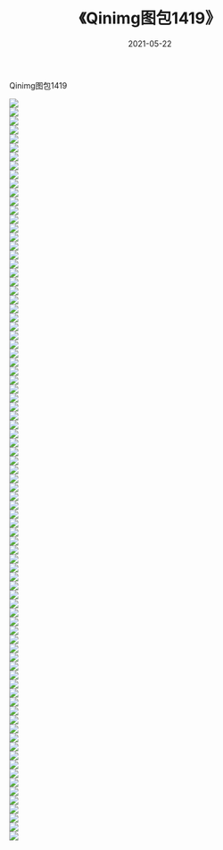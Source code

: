 ﻿---
layout: post
title:  《Qinimg图包1419》
date:   2021-05-22
img: http://imgx.orgx.ga/Qinimg图包/Qinimg图包1419/000.jpg
categories: [美女, 清纯, 唯美]
---

Qinimg图包1419

 ![](http://imgx.orgx.ga/Qinimg图包/Qinimg图包1419/001.jpg) <br>![](http://imgx.orgx.ga/Qinimg图包/Qinimg图包1419/002.jpg) <br>![](http://imgx.orgx.ga/Qinimg图包/Qinimg图包1419/003.jpg) <br>![](http://imgx.orgx.ga/Qinimg图包/Qinimg图包1419/004.jpg) <br>![](http://imgx.orgx.ga/Qinimg图包/Qinimg图包1419/005.jpg) <br>![](http://imgx.orgx.ga/Qinimg图包/Qinimg图包1419/006.jpg) <br>![](http://imgx.orgx.ga/Qinimg图包/Qinimg图包1419/007.jpg) <br>![](http://imgx.orgx.ga/Qinimg图包/Qinimg图包1419/008.jpg) <br>![](http://imgx.orgx.ga/Qinimg图包/Qinimg图包1419/009.jpg) <br>![](http://imgx.orgx.ga/Qinimg图包/Qinimg图包1419/010.jpg) <br>![](http://imgx.orgx.ga/Qinimg图包/Qinimg图包1419/011.jpg) <br>![](http://imgx.orgx.ga/Qinimg图包/Qinimg图包1419/012.jpg) <br>![](http://imgx.orgx.ga/Qinimg图包/Qinimg图包1419/013.jpg) <br>![](http://imgx.orgx.ga/Qinimg图包/Qinimg图包1419/014.jpg) <br>![](http://imgx.orgx.ga/Qinimg图包/Qinimg图包1419/015.jpg) <br>![](http://imgx.orgx.ga/Qinimg图包/Qinimg图包1419/016.jpg) <br>![](http://imgx.orgx.ga/Qinimg图包/Qinimg图包1419/017.jpg) <br>![](http://imgx.orgx.ga/Qinimg图包/Qinimg图包1419/018.jpg) <br>![](http://imgx.orgx.ga/Qinimg图包/Qinimg图包1419/019.jpg) <br>![](http://imgx.orgx.ga/Qinimg图包/Qinimg图包1419/020.jpg) <br>![](http://imgx.orgx.ga/Qinimg图包/Qinimg图包1419/021.jpg) <br>![](http://imgx.orgx.ga/Qinimg图包/Qinimg图包1419/022.jpg) <br>![](http://imgx.orgx.ga/Qinimg图包/Qinimg图包1419/023.jpg) <br>![](http://imgx.orgx.ga/Qinimg图包/Qinimg图包1419/024.jpg) <br>![](http://imgx.orgx.ga/Qinimg图包/Qinimg图包1419/025.jpg) <br>![](http://imgx.orgx.ga/Qinimg图包/Qinimg图包1419/026.jpg) <br>![](http://imgx.orgx.ga/Qinimg图包/Qinimg图包1419/027.jpg) <br>![](http://imgx.orgx.ga/Qinimg图包/Qinimg图包1419/028.jpg) <br>![](http://imgx.orgx.ga/Qinimg图包/Qinimg图包1419/029.jpg) <br>![](http://imgx.orgx.ga/Qinimg图包/Qinimg图包1419/030.jpg) <br>![](http://imgx.orgx.ga/Qinimg图包/Qinimg图包1419/031.jpg) <br>![](http://imgx.orgx.ga/Qinimg图包/Qinimg图包1419/032.jpg) <br>![](http://imgx.orgx.ga/Qinimg图包/Qinimg图包1419/033.jpg) <br>![](http://imgx.orgx.ga/Qinimg图包/Qinimg图包1419/034.jpg) <br>![](http://imgx.orgx.ga/Qinimg图包/Qinimg图包1419/035.jpg) <br>![](http://imgx.orgx.ga/Qinimg图包/Qinimg图包1419/036.jpg) <br>![](http://imgx.orgx.ga/Qinimg图包/Qinimg图包1419/037.jpg) <br>![](http://imgx.orgx.ga/Qinimg图包/Qinimg图包1419/038.jpg) <br>![](http://imgx.orgx.ga/Qinimg图包/Qinimg图包1419/039.jpg) <br>![](http://imgx.orgx.ga/Qinimg图包/Qinimg图包1419/040.jpg) <br>![](http://imgx.orgx.ga/Qinimg图包/Qinimg图包1419/041.jpg) <br>![](http://imgx.orgx.ga/Qinimg图包/Qinimg图包1419/042.jpg) <br>![](http://imgx.orgx.ga/Qinimg图包/Qinimg图包1419/043.jpg) <br>![](http://imgx.orgx.ga/Qinimg图包/Qinimg图包1419/044.jpg) <br>![](http://imgx.orgx.ga/Qinimg图包/Qinimg图包1419/045.jpg) <br>![](http://imgx.orgx.ga/Qinimg图包/Qinimg图包1419/046.jpg) <br>![](http://imgx.orgx.ga/Qinimg图包/Qinimg图包1419/047.jpg) <br>![](http://imgx.orgx.ga/Qinimg图包/Qinimg图包1419/048.jpg) <br>![](http://imgx.orgx.ga/Qinimg图包/Qinimg图包1419/049.jpg) <br>![](http://imgx.orgx.ga/Qinimg图包/Qinimg图包1419/050.jpg) <br>![](http://imgx.orgx.ga/Qinimg图包/Qinimg图包1419/051.jpg) <br>![](http://imgx.orgx.ga/Qinimg图包/Qinimg图包1419/052.jpg) <br>![](http://imgx.orgx.ga/Qinimg图包/Qinimg图包1419/053.jpg) <br>![](http://imgx.orgx.ga/Qinimg图包/Qinimg图包1419/054.jpg) <br>![](http://imgx.orgx.ga/Qinimg图包/Qinimg图包1419/055.jpg) <br>![](http://imgx.orgx.ga/Qinimg图包/Qinimg图包1419/056.jpg) <br>![](http://imgx.orgx.ga/Qinimg图包/Qinimg图包1419/057.jpg) <br>![](http://imgx.orgx.ga/Qinimg图包/Qinimg图包1419/058.jpg) <br>![](http://imgx.orgx.ga/Qinimg图包/Qinimg图包1419/059.jpg) <br>![](http://imgx.orgx.ga/Qinimg图包/Qinimg图包1419/060.jpg) <br>![](http://imgx.orgx.ga/Qinimg图包/Qinimg图包1419/061.jpg) <br>![](http://imgx.orgx.ga/Qinimg图包/Qinimg图包1419/062.jpg) <br>![](http://imgx.orgx.ga/Qinimg图包/Qinimg图包1419/063.jpg) <br>![](http://imgx.orgx.ga/Qinimg图包/Qinimg图包1419/064.jpg) <br>![](http://imgx.orgx.ga/Qinimg图包/Qinimg图包1419/065.jpg) <br>![](http://imgx.orgx.ga/Qinimg图包/Qinimg图包1419/066.jpg) <br>![](http://imgx.orgx.ga/Qinimg图包/Qinimg图包1419/067.jpg) <br>![](http://imgx.orgx.ga/Qinimg图包/Qinimg图包1419/068.jpg) <br>![](http://imgx.orgx.ga/Qinimg图包/Qinimg图包1419/069.jpg) <br>![](http://imgx.orgx.ga/Qinimg图包/Qinimg图包1419/070.jpg) <br>![](http://imgx.orgx.ga/Qinimg图包/Qinimg图包1419/071.jpg) <br>![](http://imgx.orgx.ga/Qinimg图包/Qinimg图包1419/072.jpg) <br>![](http://imgx.orgx.ga/Qinimg图包/Qinimg图包1419/073.jpg) <br>![](http://imgx.orgx.ga/Qinimg图包/Qinimg图包1419/074.jpg) <br>![](http://imgx.orgx.ga/Qinimg图包/Qinimg图包1419/075.jpg) <br>![](http://imgx.orgx.ga/Qinimg图包/Qinimg图包1419/076.jpg) <br>![](http://imgx.orgx.ga/Qinimg图包/Qinimg图包1419/077.jpg) <br>![](http://imgx.orgx.ga/Qinimg图包/Qinimg图包1419/078.jpg) <br>![](http://imgx.orgx.ga/Qinimg图包/Qinimg图包1419/079.jpg) <br>![](http://imgx.orgx.ga/Qinimg图包/Qinimg图包1419/080.jpg) <br>![](http://imgx.orgx.ga/Qinimg图包/Qinimg图包1419/081.jpg) <br>![](http://imgx.orgx.ga/Qinimg图包/Qinimg图包1419/082.jpg) <br>![](http://imgx.orgx.ga/Qinimg图包/Qinimg图包1419/083.jpg) <br>
